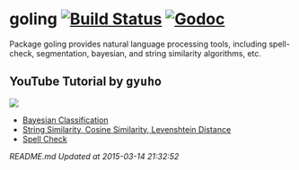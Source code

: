 goling [![Build Status](https://travis-ci.org/gyuho/goling.svg?branch=master)](https://travis-ci.org/gyuho/goling) [![Godoc](http://img.shields.io/badge/godoc-reference-blue.svg?style=flat)](https://godoc.org/github.com/gyuho/goling)
==========

Package goling provides natural language processing tools, including spell-check, segmentation, bayesian, and string similarity algorithms, etc.




## YouTube Tutorial by <kbd>gyuho</kbd>


<a href="http://www.youtube.com/watch?v=927YDZH_MLo" target="_blank"><img src="http://img.youtube.com/vi/927YDZH_MLo/0.jpg"></a>

- <a href="https://www.youtube.com/watch?v=dctzCcYt4AM&list=PLT6aABhFfintOGKWVWz9qMxC3qZZdHQRD&index=1" target="_blank">Bayesian Classification</a>
- <a href="https://www.youtube.com/watch?v=927YDZH_MLo&list=PLT6aABhFfintOGKWVWz9qMxC3qZZdHQRD" target="_blank">String Similarity, Cosine Similarity, Levenshtein Distance</a>
- <a href="https://www.youtube.com/watch?v=3qHx1VCcobY&list=PLT6aABhFfintOGKWVWz9qMxC3qZZdHQRD" target="_blank">Spell Check</a>





<i>README.md Updated at 2015-03-14 21:32:52</i>
